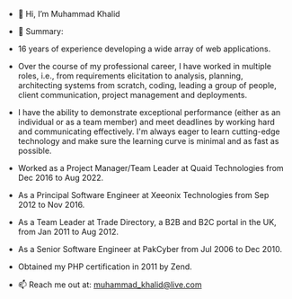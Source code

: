 - 👋 Hi, I’m Muhammad Khalid

- 👀 Summary:

- 16 years of experience developing a wide array of web applications.

- Over the course of my professional career, I have worked in multiple roles, i.e., from requirements elicitation to analysis, planning, architecting systems from scratch, coding, leading a group of people, client communication, project management and deployments.

- I have the ability to demonstrate exceptional performance (either as an individual or as a team member) and meet deadlines by working hard and communicating effectively. I'm always eager to learn cutting-edge technology and make sure the learning curve is minimal and as fast as possible.

- Worked as a Project Manager/Team Leader at Quaid Technologies from Dec 2016 to Aug 2022.

- As a Principal Software Engineer at Xeeonix Technologies from Sep 2012 to Nov 2016.

- As a Team Leader at Trade Directory, a B2B and B2C portal in the UK, from Jan 2011 to Aug 2012.

- As a Senior Software Engineer at PakCyber from Jul 2006 to Dec 2010.

- Obtained my PHP certification in 2011 by Zend.

- 📫 Reach me out at: muhammad_khalid@live.com

<!---
aquarian-khalid/aquarian-khalid is a ✨ special ✨ repository because its `README.md` (this file) appears on your GitHub profile.
You can click the Preview link to take a look at your changes.
--->
